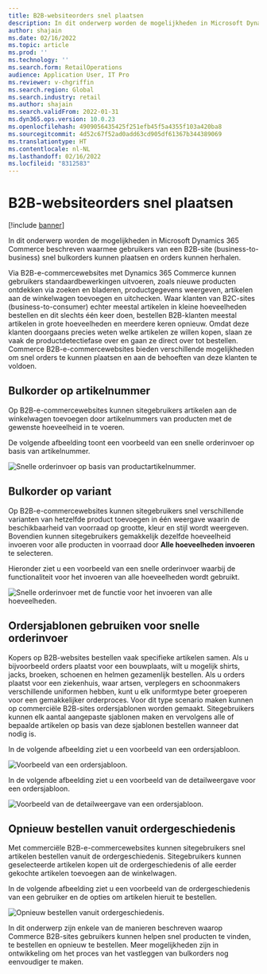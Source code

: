 ```yaml
---
title: B2B-websiteorders snel plaatsen
description: In dit onderwerp worden de mogelijkheden in Microsoft Dynamics 365 Commerce beschreven waarmee gebruikers van een B2B-site (business-to-business) snel bulkorders kunnen plaatsen en orders kunnen herhalen.
author: shajain
ms.date: 02/16/2022
ms.topic: article
ms.prod: ''
ms.technology: ''
ms.search.form: RetailOperations
audience: Application User, IT Pro
ms.reviewer: v-chgriffin
ms.search.region: Global
ms.search.industry: retail
ms.author: shajain
ms.search.validFrom: 2022-01-31
ms.dyn365.ops.version: 10.0.23
ms.openlocfilehash: 4909056435425f251efb45f5a4355f103a420ba8
ms.sourcegitcommit: 4d52c67f52ad0add63cd905df61367b344389069
ms.translationtype: HT
ms.contentlocale: nl-NL
ms.lasthandoff: 02/16/2022
ms.locfileid: "8312583"
---
```

# <a name="place-b2b-website-orders-quickly"></a>B2B-websiteorders snel plaatsen

[!include [banner](../../includes/banner.md)]

In dit onderwerp worden de mogelijkheden in Microsoft Dynamics 365 Commerce beschreven waarmee gebruikers van een B2B-site (business-to-business) snel bulkorders kunnen plaatsen en orders kunnen herhalen.

Via B2B-e-commercewebsites met Dynamics 365 Commerce kunnen gebruikers standaardbewerkingen uitvoeren, zoals nieuwe producten ontdekken via zoeken en bladeren, productgegevens weergeven, artikelen aan de winkelwagen toevoegen en uitchecken. Waar klanten van B2C-sites (business-to-consumer) echter meestal artikelen in kleine hoeveelheden bestellen en dit slechts één keer doen, bestellen B2B-klanten meestal artikelen in grote hoeveelheden en meerdere keren opnieuw. Omdat deze klanten doorgaans precies weten welke artikelen ze willen kopen, slaan ze vaak de productdetectiefase over en gaan ze direct over tot bestellen. Commerce B2B-e-commercewebsites bieden verschillende mogelijkheden om snel orders te kunnen plaatsen en aan de behoeften van deze klanten te voldoen.

## <a name="bulk-order-by-item-number"></a>Bulkorder op artikelnummer

Op B2B-e-commercewebsites kunnen sitegebruikers artikelen aan de winkelwagen toevoegen door artikelnummers van producten met de gewenste hoeveelheid in te voeren.

De volgende afbeelding toont een voorbeeld van een snelle orderinvoer op basis van artikelnummer.

![Snelle orderinvoer op basis van productartikelnummer.](../media/QuickAddByItem.png)

## <a name="bulk-order-by-variant"></a>Bulkorder op variant

Op B2B-e-commercewebsites kunnen sitegebruikers snel verschillende varianten van hetzelfde product toevoegen in één weergave waarin de beschikbaarheid van voorraad op grootte, kleur en stijl wordt weergeven. Bovendien kunnen sitegebruikers gemakkelijk dezelfde hoeveelheid invoeren voor alle producten in voorraad door **Alle hoeveelheden invoeren** te selecteren.

Hieronder ziet u een voorbeeld van een snelle orderinvoer waarbij de functionaliteit voor het invoeren van alle hoeveelheden wordt gebruikt.

![Snelle orderinvoer met de functie voor het invoeren van alle hoeveelheden.](../media/MatrixView.png)

## <a name="use-order-templates-for-quick-order-entry"></a>Ordersjablonen gebruiken voor snelle orderinvoer

Kopers op B2B-websites bestellen vaak specifieke artikelen samen. Als u bijvoorbeeld orders plaatst voor een bouwplaats, wilt u mogelijk shirts, jacks, broeken, schoenen en helmen gezamenlijk bestellen. Als u orders plaatst voor een ziekenhuis, waar artsen, verplegers en schoonmakers verschillende uniformen hebben, kunt u elk uniformtype beter groeperen voor een gemakkelijker orderproces. Voor dit type scenario maken kunnen op commerciële B2B-sites ordersjablonen worden gemaakt. Sitegebruikers kunnen elk aantal aangepaste sjablonen maken en vervolgens alle of bepaalde artikelen op basis van deze sjablonen bestellen wanneer dat nodig is.

In de volgende afbeelding ziet u een voorbeeld van een ordersjabloon.

![Voorbeeld van een ordersjabloon.](../media/OrderTemplateHeader.png)

In de volgende afbeelding ziet u een voorbeeld van de detailweergave voor een ordersjabloon.

![Voorbeeld van de detailweergave van een ordersjabloon.](../media/OrderTemplateLines.png)

## <a name="reorder-from-order-history"></a>Opnieuw bestellen vanuit ordergeschiedenis

Met commerciële B2B-e-commercewebsites kunnen sitegebruikers snel artikelen bestellen vanuit de ordergeschiedenis. Sitegebruikers kunnen geselecteerde artikelen kopen uit de ordergeschiedenis of alle eerder gekochte artikelen toevoegen aan de winkelwagen.

In de volgende afbeelding ziet u een voorbeeld van de ordergeschiedenis van een gebruiker en de opties om artikelen hieruit te bestellen.

![Opnieuw bestellen vanuit ordergeschiedenis.](../media/Reorder.png)

In dit onderwerp zijn enkele van de manieren beschreven waarop Commerce B2B-sites gebruikers kunnen helpen snel producten te vinden, te bestellen en opnieuw te bestellen. Meer mogelijkheden zijn in ontwikkeling om het proces van het vastleggen van bulkorders nog eenvoudiger te maken.
